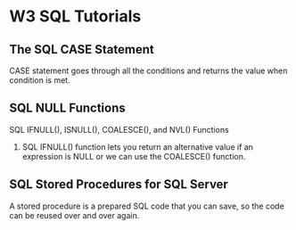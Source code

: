 # W3 SQL Tutorials

## The SQL CASE Statement
CASE statement goes through all the conditions and returns the value when condition is met.

## SQL NULL Functions
SQL IFNULL(), ISNULL(), COALESCE(), and NVL() Functions

01. SQL IFNULL() function lets you return an alternative value if an expression is NULL or we can use the COALESCE() function.

## SQL Stored Procedures for SQL Server
A stored procedure is a prepared SQL code that you can save, so the code can be reused over and over again.

